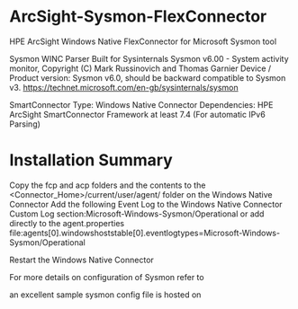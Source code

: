 # ArcSight-Sysmon-FlexConnector
HPE ArcSight Windows Native FlexConnector for Microsoft Sysmon tool

Sysmon WINC Parser
Built for Sysinternals Sysmon v6.00 - System activity monitor, Copyright (C) Mark Russinovich and Thomas Garnier
Device / Product version: Sysmon v6.0, should be backward compatible to Sysmon v3.
https://technet.microsoft.com/en-gb/sysinternals/sysmon

SmartConnector Type: Windows Native Connector
Dependencies: HPE ArcSight SmartConnector Framework at least 7.4 (For automatic IPv6 Parsing)

# Installation Summary
Copy the fcp and acp folders and the contents to the <Connector_Home>/current/user/agent/ folder on the Windows Native Connector
Add the following Event Log to the Windows Native Connector Custom Log section:Microsoft-Windows-Sysmon/Operational
or add directly to the agent.properties file:agents[0].windowshoststable[0].eventlogtypes=Microsoft-Windows-Sysmon/Operational 

Restart the Windows Native Connector

For more details on configuration of Sysmon refer to 

an excellent sample sysmon config file is hosted on 
